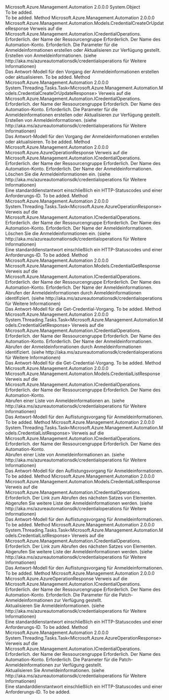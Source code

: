 <Type Name="CredentialOperationsExtensions" FullName="Microsoft.Azure.Management.Automation.CredentialOperationsExtensions">
  <TypeSignature Language="C#" Value="public static class CredentialOperationsExtensions" />
  <TypeSignature Language="ILAsm" Value=".class public auto ansi abstract sealed beforefieldinit CredentialOperationsExtensions extends System.Object" />
  <TypeSignature Language="DocId" Value="T:Microsoft.Azure.Management.Automation.CredentialOperationsExtensions" />
  <TypeSignature Language="VB.NET" Value="Public Module CredentialOperationsExtensions" />
  <TypeSignature Language="F#" Value="type CredentialOperationsExtensions = class" />
  <AssemblyInfo>
    <AssemblyName>Microsoft.Azure.Management.Automation</AssemblyName>
    <AssemblyVersion>2.0.0.0</AssemblyVersion>
  </AssemblyInfo>
  <Base>
    <BaseTypeName>System.Object</BaseTypeName>
  </Base>
  <Interfaces />
  <Docs>
    <summary>To be added.</summary>
    <remarks>To be added.</remarks>
  </Docs>
  <Members>
    <Member MemberName="CreateOrUpdate">
      <MemberSignature Language="C#" Value="public static Microsoft.Azure.Management.Automation.Models.CredentialCreateOrUpdateResponse CreateOrUpdate (this Microsoft.Azure.Management.Automation.ICredentialOperations operations, string resourceGroupName, string automationAccount, Microsoft.Azure.Management.Automation.Models.CredentialCreateOrUpdateParameters parameters);" />
      <MemberSignature Language="ILAsm" Value=".method public static hidebysig class Microsoft.Azure.Management.Automation.Models.CredentialCreateOrUpdateResponse CreateOrUpdate(class Microsoft.Azure.Management.Automation.ICredentialOperations operations, string resourceGroupName, string automationAccount, class Microsoft.Azure.Management.Automation.Models.CredentialCreateOrUpdateParameters parameters) cil managed" />
      <MemberSignature Language="DocId" Value="M:Microsoft.Azure.Management.Automation.CredentialOperationsExtensions.CreateOrUpdate(Microsoft.Azure.Management.Automation.ICredentialOperations,System.String,System.String,Microsoft.Azure.Management.Automation.Models.CredentialCreateOrUpdateParameters)" />
      <MemberSignature Language="VB.NET" Value="&lt;Extension()&gt;&#xA;Public Function CreateOrUpdate (operations As ICredentialOperations, resourceGroupName As String, automationAccount As String, parameters As CredentialCreateOrUpdateParameters) As CredentialCreateOrUpdateResponse" />
      <MemberSignature Language="F#" Value="static member CreateOrUpdate : Microsoft.Azure.Management.Automation.ICredentialOperations * string * string * Microsoft.Azure.Management.Automation.Models.CredentialCreateOrUpdateParameters -&gt; Microsoft.Azure.Management.Automation.Models.CredentialCreateOrUpdateResponse" Usage="Microsoft.Azure.Management.Automation.CredentialOperationsExtensions.CreateOrUpdate (operations, resourceGroupName, automationAccount, parameters)" />
      <MemberType>Method</MemberType>
      <AssemblyInfo>
        <AssemblyName>Microsoft.Azure.Management.Automation</AssemblyName>
        <AssemblyVersion>2.0.0.0</AssemblyVersion>
      </AssemblyInfo>
      <ReturnValue>
        <ReturnType>Microsoft.Azure.Management.Automation.Models.CredentialCreateOrUpdateResponse</ReturnType>
      </ReturnValue>
      <Parameters>
        <Parameter Name="operations" Type="Microsoft.Azure.Management.Automation.ICredentialOperations" RefType="this" />
        <Parameter Name="resourceGroupName" Type="System.String" />
        <Parameter Name="automationAccount" Type="System.String" />
        <Parameter Name="parameters" Type="Microsoft.Azure.Management.Automation.Models.CredentialCreateOrUpdateParameters" />
      </Parameters>
      <Docs>
        <param name="operations">
            Verweis auf die Microsoft.Azure.Management.Automation.ICredentialOperations.
            </param>
        <param name="resourceGroupName">
            Erforderlich. der Name der Ressourcengruppe
            </param>
        <param name="automationAccount">
            Erforderlich. Der Name des Automation-Konto.
            </param>
        <param name="parameters">
            Erforderlich. Die Parameter für die Anmeldeinformationen erstellen oder Aktualisieren zur Verfügung gestellt.
            </param>
        <summary>
            Erstellen von Anmeldeinformationen.  (siehe http://aka.ms/azureautomationsdk/credentialoperations für Weitere Informationen)
            </summary>
        <returns>
            Das Antwort-Modell für den Vorgang der Anmeldeinformationen erstellen oder aktualisieren.
            </returns>
        <remarks>To be added.</remarks>
      </Docs>
    </Member>
    <Member MemberName="CreateOrUpdateAsync">
      <MemberSignature Language="C#" Value="public static System.Threading.Tasks.Task&lt;Microsoft.Azure.Management.Automation.Models.CredentialCreateOrUpdateResponse&gt; CreateOrUpdateAsync (this Microsoft.Azure.Management.Automation.ICredentialOperations operations, string resourceGroupName, string automationAccount, Microsoft.Azure.Management.Automation.Models.CredentialCreateOrUpdateParameters parameters);" />
      <MemberSignature Language="ILAsm" Value=".method public static hidebysig class System.Threading.Tasks.Task`1&lt;class Microsoft.Azure.Management.Automation.Models.CredentialCreateOrUpdateResponse&gt; CreateOrUpdateAsync(class Microsoft.Azure.Management.Automation.ICredentialOperations operations, string resourceGroupName, string automationAccount, class Microsoft.Azure.Management.Automation.Models.CredentialCreateOrUpdateParameters parameters) cil managed" />
      <MemberSignature Language="DocId" Value="M:Microsoft.Azure.Management.Automation.CredentialOperationsExtensions.CreateOrUpdateAsync(Microsoft.Azure.Management.Automation.ICredentialOperations,System.String,System.String,Microsoft.Azure.Management.Automation.Models.CredentialCreateOrUpdateParameters)" />
      <MemberSignature Language="VB.NET" Value="&lt;Extension()&gt;&#xA;Public Function CreateOrUpdateAsync (operations As ICredentialOperations, resourceGroupName As String, automationAccount As String, parameters As CredentialCreateOrUpdateParameters) As Task(Of CredentialCreateOrUpdateResponse)" />
      <MemberSignature Language="F#" Value="static member CreateOrUpdateAsync : Microsoft.Azure.Management.Automation.ICredentialOperations * string * string * Microsoft.Azure.Management.Automation.Models.CredentialCreateOrUpdateParameters -&gt; System.Threading.Tasks.Task&lt;Microsoft.Azure.Management.Automation.Models.CredentialCreateOrUpdateResponse&gt;" Usage="Microsoft.Azure.Management.Automation.CredentialOperationsExtensions.CreateOrUpdateAsync (operations, resourceGroupName, automationAccount, parameters)" />
      <MemberType>Method</MemberType>
      <AssemblyInfo>
        <AssemblyName>Microsoft.Azure.Management.Automation</AssemblyName>
        <AssemblyVersion>2.0.0.0</AssemblyVersion>
      </AssemblyInfo>
      <ReturnValue>
        <ReturnType>System.Threading.Tasks.Task&lt;Microsoft.Azure.Management.Automation.Models.CredentialCreateOrUpdateResponse&gt;</ReturnType>
      </ReturnValue>
      <Parameters>
        <Parameter Name="operations" Type="Microsoft.Azure.Management.Automation.ICredentialOperations" RefType="this" />
        <Parameter Name="resourceGroupName" Type="System.String" />
        <Parameter Name="automationAccount" Type="System.String" />
        <Parameter Name="parameters" Type="Microsoft.Azure.Management.Automation.Models.CredentialCreateOrUpdateParameters" />
      </Parameters>
      <Docs>
        <param name="operations">
            Verweis auf die Microsoft.Azure.Management.Automation.ICredentialOperations.
            </param>
        <param name="resourceGroupName">
            Erforderlich. der Name der Ressourcengruppe
            </param>
        <param name="automationAccount">
            Erforderlich. Der Name des Automation-Konto.
            </param>
        <param name="parameters">
            Erforderlich. Die Parameter für die Anmeldeinformationen erstellen oder Aktualisieren zur Verfügung gestellt.
            </param>
        <summary>
            Erstellen von Anmeldeinformationen.  (siehe http://aka.ms/azureautomationsdk/credentialoperations für Weitere Informationen)
            </summary>
        <returns>
            Das Antwort-Modell für den Vorgang der Anmeldeinformationen erstellen oder aktualisieren.
            </returns>
        <remarks>To be added.</remarks>
      </Docs>
    </Member>
    <Member MemberName="Delete">
      <MemberSignature Language="C#" Value="public static Microsoft.Azure.AzureOperationResponse Delete (this Microsoft.Azure.Management.Automation.ICredentialOperations operations, string resourceGroupName, string automationAccount, string credentialName);" />
      <MemberSignature Language="ILAsm" Value=".method public static hidebysig class Microsoft.Azure.AzureOperationResponse Delete(class Microsoft.Azure.Management.Automation.ICredentialOperations operations, string resourceGroupName, string automationAccount, string credentialName) cil managed" />
      <MemberSignature Language="DocId" Value="M:Microsoft.Azure.Management.Automation.CredentialOperationsExtensions.Delete(Microsoft.Azure.Management.Automation.ICredentialOperations,System.String,System.String,System.String)" />
      <MemberSignature Language="VB.NET" Value="&lt;Extension()&gt;&#xA;Public Function Delete (operations As ICredentialOperations, resourceGroupName As String, automationAccount As String, credentialName As String) As AzureOperationResponse" />
      <MemberSignature Language="F#" Value="static member Delete : Microsoft.Azure.Management.Automation.ICredentialOperations * string * string * string -&gt; Microsoft.Azure.AzureOperationResponse" Usage="Microsoft.Azure.Management.Automation.CredentialOperationsExtensions.Delete (operations, resourceGroupName, automationAccount, credentialName)" />
      <MemberType>Method</MemberType>
      <AssemblyInfo>
        <AssemblyName>Microsoft.Azure.Management.Automation</AssemblyName>
        <AssemblyVersion>2.0.0.0</AssemblyVersion>
      </AssemblyInfo>
      <ReturnValue>
        <ReturnType>Microsoft.Azure.AzureOperationResponse</ReturnType>
      </ReturnValue>
      <Parameters>
        <Parameter Name="operations" Type="Microsoft.Azure.Management.Automation.ICredentialOperations" RefType="this" />
        <Parameter Name="resourceGroupName" Type="System.String" />
        <Parameter Name="automationAccount" Type="System.String" />
        <Parameter Name="credentialName" Type="System.String" />
      </Parameters>
      <Docs>
        <param name="operations">
            Verweis auf die Microsoft.Azure.Management.Automation.ICredentialOperations.
            </param>
        <param name="resourceGroupName">
            Erforderlich. der Name der Ressourcengruppe
            </param>
        <param name="automationAccount">
            Erforderlich. Der Name des Automation-Konto.
            </param>
        <param name="credentialName">
            Erforderlich. Der Name der Anmeldeinformationen.
            </param>
        <summary>
            Löschen Sie die Anmeldeinformationen ein.  (siehe http://aka.ms/azureautomationsdk/credentialoperations für Weitere Informationen)
            </summary>
        <returns>
            Eine standarddienstantwort einschließlich ein HTTP-Statuscodes und einer Anforderungs-ID.
            </returns>
        <remarks>To be added.</remarks>
      </Docs>
    </Member>
    <Member MemberName="DeleteAsync">
      <MemberSignature Language="C#" Value="public static System.Threading.Tasks.Task&lt;Microsoft.Azure.AzureOperationResponse&gt; DeleteAsync (this Microsoft.Azure.Management.Automation.ICredentialOperations operations, string resourceGroupName, string automationAccount, string credentialName);" />
      <MemberSignature Language="ILAsm" Value=".method public static hidebysig class System.Threading.Tasks.Task`1&lt;class Microsoft.Azure.AzureOperationResponse&gt; DeleteAsync(class Microsoft.Azure.Management.Automation.ICredentialOperations operations, string resourceGroupName, string automationAccount, string credentialName) cil managed" />
      <MemberSignature Language="DocId" Value="M:Microsoft.Azure.Management.Automation.CredentialOperationsExtensions.DeleteAsync(Microsoft.Azure.Management.Automation.ICredentialOperations,System.String,System.String,System.String)" />
      <MemberSignature Language="VB.NET" Value="&lt;Extension()&gt;&#xA;Public Function DeleteAsync (operations As ICredentialOperations, resourceGroupName As String, automationAccount As String, credentialName As String) As Task(Of AzureOperationResponse)" />
      <MemberSignature Language="F#" Value="static member DeleteAsync : Microsoft.Azure.Management.Automation.ICredentialOperations * string * string * string -&gt; System.Threading.Tasks.Task&lt;Microsoft.Azure.AzureOperationResponse&gt;" Usage="Microsoft.Azure.Management.Automation.CredentialOperationsExtensions.DeleteAsync (operations, resourceGroupName, automationAccount, credentialName)" />
      <MemberType>Method</MemberType>
      <AssemblyInfo>
        <AssemblyName>Microsoft.Azure.Management.Automation</AssemblyName>
        <AssemblyVersion>2.0.0.0</AssemblyVersion>
      </AssemblyInfo>
      <ReturnValue>
        <ReturnType>System.Threading.Tasks.Task&lt;Microsoft.Azure.AzureOperationResponse&gt;</ReturnType>
      </ReturnValue>
      <Parameters>
        <Parameter Name="operations" Type="Microsoft.Azure.Management.Automation.ICredentialOperations" RefType="this" />
        <Parameter Name="resourceGroupName" Type="System.String" />
        <Parameter Name="automationAccount" Type="System.String" />
        <Parameter Name="credentialName" Type="System.String" />
      </Parameters>
      <Docs>
        <param name="operations">
            Verweis auf die Microsoft.Azure.Management.Automation.ICredentialOperations.
            </param>
        <param name="resourceGroupName">
            Erforderlich. der Name der Ressourcengruppe
            </param>
        <param name="automationAccount">
            Erforderlich. Der Name des Automation-Konto.
            </param>
        <param name="credentialName">
            Erforderlich. Der Name der Anmeldeinformationen.
            </param>
        <summary>
            Löschen Sie die Anmeldeinformationen ein.  (siehe http://aka.ms/azureautomationsdk/credentialoperations für Weitere Informationen)
            </summary>
        <returns>
            Eine standarddienstantwort einschließlich ein HTTP-Statuscodes und einer Anforderungs-ID.
            </returns>
        <remarks>To be added.</remarks>
      </Docs>
    </Member>
    <Member MemberName="Get">
      <MemberSignature Language="C#" Value="public static Microsoft.Azure.Management.Automation.Models.CredentialGetResponse Get (this Microsoft.Azure.Management.Automation.ICredentialOperations operations, string resourceGroupName, string automationAccount, string credentialName);" />
      <MemberSignature Language="ILAsm" Value=".method public static hidebysig class Microsoft.Azure.Management.Automation.Models.CredentialGetResponse Get(class Microsoft.Azure.Management.Automation.ICredentialOperations operations, string resourceGroupName, string automationAccount, string credentialName) cil managed" />
      <MemberSignature Language="DocId" Value="M:Microsoft.Azure.Management.Automation.CredentialOperationsExtensions.Get(Microsoft.Azure.Management.Automation.ICredentialOperations,System.String,System.String,System.String)" />
      <MemberSignature Language="VB.NET" Value="&lt;Extension()&gt;&#xA;Public Function Get (operations As ICredentialOperations, resourceGroupName As String, automationAccount As String, credentialName As String) As CredentialGetResponse" />
      <MemberSignature Language="F#" Value="static member Get : Microsoft.Azure.Management.Automation.ICredentialOperations * string * string * string -&gt; Microsoft.Azure.Management.Automation.Models.CredentialGetResponse" Usage="Microsoft.Azure.Management.Automation.CredentialOperationsExtensions.Get (operations, resourceGroupName, automationAccount, credentialName)" />
      <MemberType>Method</MemberType>
      <AssemblyInfo>
        <AssemblyName>Microsoft.Azure.Management.Automation</AssemblyName>
        <AssemblyVersion>2.0.0.0</AssemblyVersion>
      </AssemblyInfo>
      <ReturnValue>
        <ReturnType>Microsoft.Azure.Management.Automation.Models.CredentialGetResponse</ReturnType>
      </ReturnValue>
      <Parameters>
        <Parameter Name="operations" Type="Microsoft.Azure.Management.Automation.ICredentialOperations" RefType="this" />
        <Parameter Name="resourceGroupName" Type="System.String" />
        <Parameter Name="automationAccount" Type="System.String" />
        <Parameter Name="credentialName" Type="System.String" />
      </Parameters>
      <Docs>
        <param name="operations">
            Verweis auf die Microsoft.Azure.Management.Automation.ICredentialOperations.
            </param>
        <param name="resourceGroupName">
            Erforderlich. der Name der Ressourcengruppe
            </param>
        <param name="automationAccount">
            Erforderlich. Der Name des Automation-Konto.
            </param>
        <param name="credentialName">
            Erforderlich. Der Name der Anmeldeinformationen.
            </param>
        <summary>
            Abrufen der Anmeldeinformationen durch Anmeldeinformationen identifiziert.  (siehe http://aka.ms/azureautomationsdk/credentialoperations für Weitere Informationen)
            </summary>
        <returns>
            Das Antwort-Modell für die Get-Credential-Vorgang.
            </returns>
        <remarks>To be added.</remarks>
      </Docs>
    </Member>
    <Member MemberName="GetAsync">
      <MemberSignature Language="C#" Value="public static System.Threading.Tasks.Task&lt;Microsoft.Azure.Management.Automation.Models.CredentialGetResponse&gt; GetAsync (this Microsoft.Azure.Management.Automation.ICredentialOperations operations, string resourceGroupName, string automationAccount, string credentialName);" />
      <MemberSignature Language="ILAsm" Value=".method public static hidebysig class System.Threading.Tasks.Task`1&lt;class Microsoft.Azure.Management.Automation.Models.CredentialGetResponse&gt; GetAsync(class Microsoft.Azure.Management.Automation.ICredentialOperations operations, string resourceGroupName, string automationAccount, string credentialName) cil managed" />
      <MemberSignature Language="DocId" Value="M:Microsoft.Azure.Management.Automation.CredentialOperationsExtensions.GetAsync(Microsoft.Azure.Management.Automation.ICredentialOperations,System.String,System.String,System.String)" />
      <MemberSignature Language="VB.NET" Value="&lt;Extension()&gt;&#xA;Public Function GetAsync (operations As ICredentialOperations, resourceGroupName As String, automationAccount As String, credentialName As String) As Task(Of CredentialGetResponse)" />
      <MemberSignature Language="F#" Value="static member GetAsync : Microsoft.Azure.Management.Automation.ICredentialOperations * string * string * string -&gt; System.Threading.Tasks.Task&lt;Microsoft.Azure.Management.Automation.Models.CredentialGetResponse&gt;" Usage="Microsoft.Azure.Management.Automation.CredentialOperationsExtensions.GetAsync (operations, resourceGroupName, automationAccount, credentialName)" />
      <MemberType>Method</MemberType>
      <AssemblyInfo>
        <AssemblyName>Microsoft.Azure.Management.Automation</AssemblyName>
        <AssemblyVersion>2.0.0.0</AssemblyVersion>
      </AssemblyInfo>
      <ReturnValue>
        <ReturnType>System.Threading.Tasks.Task&lt;Microsoft.Azure.Management.Automation.Models.CredentialGetResponse&gt;</ReturnType>
      </ReturnValue>
      <Parameters>
        <Parameter Name="operations" Type="Microsoft.Azure.Management.Automation.ICredentialOperations" RefType="this" />
        <Parameter Name="resourceGroupName" Type="System.String" />
        <Parameter Name="automationAccount" Type="System.String" />
        <Parameter Name="credentialName" Type="System.String" />
      </Parameters>
      <Docs>
        <param name="operations">
            Verweis auf die Microsoft.Azure.Management.Automation.ICredentialOperations.
            </param>
        <param name="resourceGroupName">
            Erforderlich. der Name der Ressourcengruppe
            </param>
        <param name="automationAccount">
            Erforderlich. Der Name des Automation-Konto.
            </param>
        <param name="credentialName">
            Erforderlich. Der Name der Anmeldeinformationen.
            </param>
        <summary>
            Abrufen der Anmeldeinformationen durch Anmeldeinformationen identifiziert.  (siehe http://aka.ms/azureautomationsdk/credentialoperations für Weitere Informationen)
            </summary>
        <returns>
            Das Antwort-Modell für die Get-Credential-Vorgang.
            </returns>
        <remarks>To be added.</remarks>
      </Docs>
    </Member>
    <Member MemberName="List">
      <MemberSignature Language="C#" Value="public static Microsoft.Azure.Management.Automation.Models.CredentialListResponse List (this Microsoft.Azure.Management.Automation.ICredentialOperations operations, string resourceGroupName, string automationAccount);" />
      <MemberSignature Language="ILAsm" Value=".method public static hidebysig class Microsoft.Azure.Management.Automation.Models.CredentialListResponse List(class Microsoft.Azure.Management.Automation.ICredentialOperations operations, string resourceGroupName, string automationAccount) cil managed" />
      <MemberSignature Language="DocId" Value="M:Microsoft.Azure.Management.Automation.CredentialOperationsExtensions.List(Microsoft.Azure.Management.Automation.ICredentialOperations,System.String,System.String)" />
      <MemberSignature Language="VB.NET" Value="&lt;Extension()&gt;&#xA;Public Function List (operations As ICredentialOperations, resourceGroupName As String, automationAccount As String) As CredentialListResponse" />
      <MemberSignature Language="F#" Value="static member List : Microsoft.Azure.Management.Automation.ICredentialOperations * string * string -&gt; Microsoft.Azure.Management.Automation.Models.CredentialListResponse" Usage="Microsoft.Azure.Management.Automation.CredentialOperationsExtensions.List (operations, resourceGroupName, automationAccount)" />
      <MemberType>Method</MemberType>
      <AssemblyInfo>
        <AssemblyName>Microsoft.Azure.Management.Automation</AssemblyName>
        <AssemblyVersion>2.0.0.0</AssemblyVersion>
      </AssemblyInfo>
      <ReturnValue>
        <ReturnType>Microsoft.Azure.Management.Automation.Models.CredentialListResponse</ReturnType>
      </ReturnValue>
      <Parameters>
        <Parameter Name="operations" Type="Microsoft.Azure.Management.Automation.ICredentialOperations" RefType="this" />
        <Parameter Name="resourceGroupName" Type="System.String" />
        <Parameter Name="automationAccount" Type="System.String" />
      </Parameters>
      <Docs>
        <param name="operations">
            Verweis auf die Microsoft.Azure.Management.Automation.ICredentialOperations.
            </param>
        <param name="resourceGroupName">
            Erforderlich. der Name der Ressourcengruppe
            </param>
        <param name="automationAccount">
            Erforderlich. Der Name des Automation-Konto.
            </param>
        <summary>
            Abrufen einer Liste von Anmeldeinformationen an.  (siehe http://aka.ms/azureautomationsdk/credentialoperations für Weitere Informationen)
            </summary>
        <returns>
            Das Antwort-Modell für den Auflistungsvorgang für Anmeldeinformationen.
            </returns>
        <remarks>To be added.</remarks>
      </Docs>
    </Member>
    <Member MemberName="ListAsync">
      <MemberSignature Language="C#" Value="public static System.Threading.Tasks.Task&lt;Microsoft.Azure.Management.Automation.Models.CredentialListResponse&gt; ListAsync (this Microsoft.Azure.Management.Automation.ICredentialOperations operations, string resourceGroupName, string automationAccount);" />
      <MemberSignature Language="ILAsm" Value=".method public static hidebysig class System.Threading.Tasks.Task`1&lt;class Microsoft.Azure.Management.Automation.Models.CredentialListResponse&gt; ListAsync(class Microsoft.Azure.Management.Automation.ICredentialOperations operations, string resourceGroupName, string automationAccount) cil managed" />
      <MemberSignature Language="DocId" Value="M:Microsoft.Azure.Management.Automation.CredentialOperationsExtensions.ListAsync(Microsoft.Azure.Management.Automation.ICredentialOperations,System.String,System.String)" />
      <MemberSignature Language="VB.NET" Value="&lt;Extension()&gt;&#xA;Public Function ListAsync (operations As ICredentialOperations, resourceGroupName As String, automationAccount As String) As Task(Of CredentialListResponse)" />
      <MemberSignature Language="F#" Value="static member ListAsync : Microsoft.Azure.Management.Automation.ICredentialOperations * string * string -&gt; System.Threading.Tasks.Task&lt;Microsoft.Azure.Management.Automation.Models.CredentialListResponse&gt;" Usage="Microsoft.Azure.Management.Automation.CredentialOperationsExtensions.ListAsync (operations, resourceGroupName, automationAccount)" />
      <MemberType>Method</MemberType>
      <AssemblyInfo>
        <AssemblyName>Microsoft.Azure.Management.Automation</AssemblyName>
        <AssemblyVersion>2.0.0.0</AssemblyVersion>
      </AssemblyInfo>
      <ReturnValue>
        <ReturnType>System.Threading.Tasks.Task&lt;Microsoft.Azure.Management.Automation.Models.CredentialListResponse&gt;</ReturnType>
      </ReturnValue>
      <Parameters>
        <Parameter Name="operations" Type="Microsoft.Azure.Management.Automation.ICredentialOperations" RefType="this" />
        <Parameter Name="resourceGroupName" Type="System.String" />
        <Parameter Name="automationAccount" Type="System.String" />
      </Parameters>
      <Docs>
        <param name="operations">
            Verweis auf die Microsoft.Azure.Management.Automation.ICredentialOperations.
            </param>
        <param name="resourceGroupName">
            Erforderlich. der Name der Ressourcengruppe
            </param>
        <param name="automationAccount">
            Erforderlich. Der Name des Automation-Konto.
            </param>
        <summary>
            Abrufen einer Liste von Anmeldeinformationen an.  (siehe http://aka.ms/azureautomationsdk/credentialoperations für Weitere Informationen)
            </summary>
        <returns>
            Das Antwort-Modell für den Auflistungsvorgang für Anmeldeinformationen.
            </returns>
        <remarks>To be added.</remarks>
      </Docs>
    </Member>
    <Member MemberName="ListNext">
      <MemberSignature Language="C#" Value="public static Microsoft.Azure.Management.Automation.Models.CredentialListResponse ListNext (this Microsoft.Azure.Management.Automation.ICredentialOperations operations, string nextLink);" />
      <MemberSignature Language="ILAsm" Value=".method public static hidebysig class Microsoft.Azure.Management.Automation.Models.CredentialListResponse ListNext(class Microsoft.Azure.Management.Automation.ICredentialOperations operations, string nextLink) cil managed" />
      <MemberSignature Language="DocId" Value="M:Microsoft.Azure.Management.Automation.CredentialOperationsExtensions.ListNext(Microsoft.Azure.Management.Automation.ICredentialOperations,System.String)" />
      <MemberSignature Language="VB.NET" Value="&lt;Extension()&gt;&#xA;Public Function ListNext (operations As ICredentialOperations, nextLink As String) As CredentialListResponse" />
      <MemberSignature Language="F#" Value="static member ListNext : Microsoft.Azure.Management.Automation.ICredentialOperations * string -&gt; Microsoft.Azure.Management.Automation.Models.CredentialListResponse" Usage="Microsoft.Azure.Management.Automation.CredentialOperationsExtensions.ListNext (operations, nextLink)" />
      <MemberType>Method</MemberType>
      <AssemblyInfo>
        <AssemblyName>Microsoft.Azure.Management.Automation</AssemblyName>
        <AssemblyVersion>2.0.0.0</AssemblyVersion>
      </AssemblyInfo>
      <ReturnValue>
        <ReturnType>Microsoft.Azure.Management.Automation.Models.CredentialListResponse</ReturnType>
      </ReturnValue>
      <Parameters>
        <Parameter Name="operations" Type="Microsoft.Azure.Management.Automation.ICredentialOperations" RefType="this" />
        <Parameter Name="nextLink" Type="System.String" />
      </Parameters>
      <Docs>
        <param name="operations">
            Verweis auf die Microsoft.Azure.Management.Automation.ICredentialOperations.
            </param>
        <param name="nextLink">
            Erforderlich. Der Link zum Abrufen des nächsten Satzes von Elementen.
            </param>
        <summary>
            Abgerufen Sie weitere Liste der Anmeldeinformationen werden.  (siehe http://aka.ms/azureautomationsdk/credentialoperations für Weitere Informationen)
            </summary>
        <returns>
            Das Antwort-Modell für den Auflistungsvorgang für Anmeldeinformationen.
            </returns>
        <remarks>To be added.</remarks>
      </Docs>
    </Member>
    <Member MemberName="ListNextAsync">
      <MemberSignature Language="C#" Value="public static System.Threading.Tasks.Task&lt;Microsoft.Azure.Management.Automation.Models.CredentialListResponse&gt; ListNextAsync (this Microsoft.Azure.Management.Automation.ICredentialOperations operations, string nextLink);" />
      <MemberSignature Language="ILAsm" Value=".method public static hidebysig class System.Threading.Tasks.Task`1&lt;class Microsoft.Azure.Management.Automation.Models.CredentialListResponse&gt; ListNextAsync(class Microsoft.Azure.Management.Automation.ICredentialOperations operations, string nextLink) cil managed" />
      <MemberSignature Language="DocId" Value="M:Microsoft.Azure.Management.Automation.CredentialOperationsExtensions.ListNextAsync(Microsoft.Azure.Management.Automation.ICredentialOperations,System.String)" />
      <MemberSignature Language="VB.NET" Value="&lt;Extension()&gt;&#xA;Public Function ListNextAsync (operations As ICredentialOperations, nextLink As String) As Task(Of CredentialListResponse)" />
      <MemberSignature Language="F#" Value="static member ListNextAsync : Microsoft.Azure.Management.Automation.ICredentialOperations * string -&gt; System.Threading.Tasks.Task&lt;Microsoft.Azure.Management.Automation.Models.CredentialListResponse&gt;" Usage="Microsoft.Azure.Management.Automation.CredentialOperationsExtensions.ListNextAsync (operations, nextLink)" />
      <MemberType>Method</MemberType>
      <AssemblyInfo>
        <AssemblyName>Microsoft.Azure.Management.Automation</AssemblyName>
        <AssemblyVersion>2.0.0.0</AssemblyVersion>
      </AssemblyInfo>
      <ReturnValue>
        <ReturnType>System.Threading.Tasks.Task&lt;Microsoft.Azure.Management.Automation.Models.CredentialListResponse&gt;</ReturnType>
      </ReturnValue>
      <Parameters>
        <Parameter Name="operations" Type="Microsoft.Azure.Management.Automation.ICredentialOperations" RefType="this" />
        <Parameter Name="nextLink" Type="System.String" />
      </Parameters>
      <Docs>
        <param name="operations">
            Verweis auf die Microsoft.Azure.Management.Automation.ICredentialOperations.
            </param>
        <param name="nextLink">
            Erforderlich. Der Link zum Abrufen des nächsten Satzes von Elementen.
            </param>
        <summary>
            Abgerufen Sie weitere Liste der Anmeldeinformationen werden.  (siehe http://aka.ms/azureautomationsdk/credentialoperations für Weitere Informationen)
            </summary>
        <returns>
            Das Antwort-Modell für den Auflistungsvorgang für Anmeldeinformationen.
            </returns>
        <remarks>To be added.</remarks>
      </Docs>
    </Member>
    <Member MemberName="Patch">
      <MemberSignature Language="C#" Value="public static Microsoft.Azure.AzureOperationResponse Patch (this Microsoft.Azure.Management.Automation.ICredentialOperations operations, string resourceGroupName, string automationAccount, Microsoft.Azure.Management.Automation.Models.CredentialPatchParameters parameters);" />
      <MemberSignature Language="ILAsm" Value=".method public static hidebysig class Microsoft.Azure.AzureOperationResponse Patch(class Microsoft.Azure.Management.Automation.ICredentialOperations operations, string resourceGroupName, string automationAccount, class Microsoft.Azure.Management.Automation.Models.CredentialPatchParameters parameters) cil managed" />
      <MemberSignature Language="DocId" Value="M:Microsoft.Azure.Management.Automation.CredentialOperationsExtensions.Patch(Microsoft.Azure.Management.Automation.ICredentialOperations,System.String,System.String,Microsoft.Azure.Management.Automation.Models.CredentialPatchParameters)" />
      <MemberSignature Language="VB.NET" Value="&lt;Extension()&gt;&#xA;Public Function Patch (operations As ICredentialOperations, resourceGroupName As String, automationAccount As String, parameters As CredentialPatchParameters) As AzureOperationResponse" />
      <MemberSignature Language="F#" Value="static member Patch : Microsoft.Azure.Management.Automation.ICredentialOperations * string * string * Microsoft.Azure.Management.Automation.Models.CredentialPatchParameters -&gt; Microsoft.Azure.AzureOperationResponse" Usage="Microsoft.Azure.Management.Automation.CredentialOperationsExtensions.Patch (operations, resourceGroupName, automationAccount, parameters)" />
      <MemberType>Method</MemberType>
      <AssemblyInfo>
        <AssemblyName>Microsoft.Azure.Management.Automation</AssemblyName>
        <AssemblyVersion>2.0.0.0</AssemblyVersion>
      </AssemblyInfo>
      <ReturnValue>
        <ReturnType>Microsoft.Azure.AzureOperationResponse</ReturnType>
      </ReturnValue>
      <Parameters>
        <Parameter Name="operations" Type="Microsoft.Azure.Management.Automation.ICredentialOperations" RefType="this" />
        <Parameter Name="resourceGroupName" Type="System.String" />
        <Parameter Name="automationAccount" Type="System.String" />
        <Parameter Name="parameters" Type="Microsoft.Azure.Management.Automation.Models.CredentialPatchParameters" />
      </Parameters>
      <Docs>
        <param name="operations">
            Verweis auf die Microsoft.Azure.Management.Automation.ICredentialOperations.
            </param>
        <param name="resourceGroupName">
            Erforderlich. der Name der Ressourcengruppe
            </param>
        <param name="automationAccount">
            Erforderlich. Der Name des Automation-Konto.
            </param>
        <param name="parameters">
            Erforderlich. Die Parameter für die Patch-Anmeldeinformationen zur Verfügung gestellt.
            </param>
        <summary>
            Aktualisieren Sie Anmeldeinformationen.  (siehe http://aka.ms/azureautomationsdk/credentialoperations für Weitere Informationen)
            </summary>
        <returns>
            Eine standarddienstantwort einschließlich ein HTTP-Statuscodes und einer Anforderungs-ID.
            </returns>
        <remarks>To be added.</remarks>
      </Docs>
    </Member>
    <Member MemberName="PatchAsync">
      <MemberSignature Language="C#" Value="public static System.Threading.Tasks.Task&lt;Microsoft.Azure.AzureOperationResponse&gt; PatchAsync (this Microsoft.Azure.Management.Automation.ICredentialOperations operations, string resourceGroupName, string automationAccount, Microsoft.Azure.Management.Automation.Models.CredentialPatchParameters parameters);" />
      <MemberSignature Language="ILAsm" Value=".method public static hidebysig class System.Threading.Tasks.Task`1&lt;class Microsoft.Azure.AzureOperationResponse&gt; PatchAsync(class Microsoft.Azure.Management.Automation.ICredentialOperations operations, string resourceGroupName, string automationAccount, class Microsoft.Azure.Management.Automation.Models.CredentialPatchParameters parameters) cil managed" />
      <MemberSignature Language="DocId" Value="M:Microsoft.Azure.Management.Automation.CredentialOperationsExtensions.PatchAsync(Microsoft.Azure.Management.Automation.ICredentialOperations,System.String,System.String,Microsoft.Azure.Management.Automation.Models.CredentialPatchParameters)" />
      <MemberSignature Language="VB.NET" Value="&lt;Extension()&gt;&#xA;Public Function PatchAsync (operations As ICredentialOperations, resourceGroupName As String, automationAccount As String, parameters As CredentialPatchParameters) As Task(Of AzureOperationResponse)" />
      <MemberSignature Language="F#" Value="static member PatchAsync : Microsoft.Azure.Management.Automation.ICredentialOperations * string * string * Microsoft.Azure.Management.Automation.Models.CredentialPatchParameters -&gt; System.Threading.Tasks.Task&lt;Microsoft.Azure.AzureOperationResponse&gt;" Usage="Microsoft.Azure.Management.Automation.CredentialOperationsExtensions.PatchAsync (operations, resourceGroupName, automationAccount, parameters)" />
      <MemberType>Method</MemberType>
      <AssemblyInfo>
        <AssemblyName>Microsoft.Azure.Management.Automation</AssemblyName>
        <AssemblyVersion>2.0.0.0</AssemblyVersion>
      </AssemblyInfo>
      <ReturnValue>
        <ReturnType>System.Threading.Tasks.Task&lt;Microsoft.Azure.AzureOperationResponse&gt;</ReturnType>
      </ReturnValue>
      <Parameters>
        <Parameter Name="operations" Type="Microsoft.Azure.Management.Automation.ICredentialOperations" RefType="this" />
        <Parameter Name="resourceGroupName" Type="System.String" />
        <Parameter Name="automationAccount" Type="System.String" />
        <Parameter Name="parameters" Type="Microsoft.Azure.Management.Automation.Models.CredentialPatchParameters" />
      </Parameters>
      <Docs>
        <param name="operations">
            Verweis auf die Microsoft.Azure.Management.Automation.ICredentialOperations.
            </param>
        <param name="resourceGroupName">
            Erforderlich. der Name der Ressourcengruppe
            </param>
        <param name="automationAccount">
            Erforderlich. Der Name des Automation-Konto.
            </param>
        <param name="parameters">
            Erforderlich. Die Parameter für die Patch-Anmeldeinformationen zur Verfügung gestellt.
            </param>
        <summary>
            Aktualisieren Sie Anmeldeinformationen.  (siehe http://aka.ms/azureautomationsdk/credentialoperations für Weitere Informationen)
            </summary>
        <returns>
            Eine standarddienstantwort einschließlich ein HTTP-Statuscodes und einer Anforderungs-ID.
            </returns>
        <remarks>To be added.</remarks>
      </Docs>
    </Member>
  </Members>
</Type>